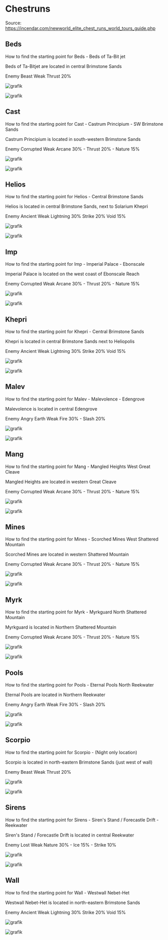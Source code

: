 # Chestruns

Source: https://incendar.com/newworld_elite_chest_runs_world_tours_guide.php

## Beds

How to find the starting point for Beds - Beds of Ta-Bit jet

Beds of Ta-Bitjet are located in central Brimstone Sands

Enemy Beast Weak Thrust 20%

![grafik](https://user-images.githubusercontent.com/6178898/235657485-4222f275-f745-4262-a7d6-5fc0d5576b8b.png)

![grafik](https://user-images.githubusercontent.com/6178898/235657506-f02a9c91-5c46-4871-a4e2-8534f2add392.png)

## Cast

How to find the starting point for Cast - Castrum Principium - SW Brimstone Sands

Castrum Principium is located in south-western Brimstone Sands

Enemy Corrupted Weak Arcane 30% - Thrust 20% - Nature 15%

![grafik](https://user-images.githubusercontent.com/6178898/235657579-96792acb-f247-42eb-9b56-29a3be9b1d72.png)

![grafik](https://user-images.githubusercontent.com/6178898/235657609-4bdef428-8bf2-4543-9645-069c794e710a.png)

## Helios

How to find the starting point for Helios - Central Brimstone Sands

Helios is located in central Brimstone Sands, next to Solarium Khepri

Enemy Ancient Weak Lightning 30% Strike 20% Void 15%

![grafik](https://user-images.githubusercontent.com/6178898/235657682-35954303-f528-4fc9-8c9f-c4d10336517f.png)

![grafik](https://user-images.githubusercontent.com/6178898/235657707-55754c44-2547-4a10-8def-ca15329a30df.png)

## Imp

How to find the starting point for Imp - Imperial Palace - Ebonscale

Imperial Palace is located on the west coast of Ebonscale Reach

Enemy Corrupted Weak Arcane 30% - Thrust 20% - Nature 15%

![grafik](https://user-images.githubusercontent.com/6178898/235657772-b5987ef3-d1a9-48f5-be4e-0327e8c3ea48.png)

![grafik](https://user-images.githubusercontent.com/6178898/235657788-b6624a4e-a3d1-408c-8913-54b76b417bc1.png)

## Khepri

How to find the starting point for Khepri - Central Brimstone Sands

Khepri is located in central Brimstone Sands next to Heliopolis

Enemy Ancient Weak Lightning 30% Strike 20% Void 15%

![grafik](https://user-images.githubusercontent.com/6178898/235657886-78893ee2-35fa-4d02-962e-c83a8cbd7989.png)

![grafik](https://user-images.githubusercontent.com/6178898/235657917-0a9357da-7616-4d3e-80a0-552c53a131cd.png)

## Malev

How to find the starting point for Malev - Malevolence - Edengrove

Malevolence is located in central Edengrove

Enemy Angry Earth Weak Fire 30% - Slash 20%

![grafik](https://user-images.githubusercontent.com/6178898/235658018-6cece893-153a-44aa-a98a-f6abce420c73.png)

![grafik](https://user-images.githubusercontent.com/6178898/235658037-21befc8e-01cf-460d-b7ee-95ef0113f9da.png)


## Mang

How to find the starting point for Mang - Mangled Heights West Great Cleave

Mangled Heights are located in western Great Cleave

Enemy Corrupted Weak Arcane 30% - Thrust 20% - Nature 15%

![grafik](https://user-images.githubusercontent.com/6178898/235658109-3807932c-86b7-45fe-8758-6098450736c4.png)

![grafik](https://user-images.githubusercontent.com/6178898/235658133-6f3aaac9-79c7-4f16-982b-38f6f22db00f.png)

## Mines

How to find the starting point for Mines - Scorched Mines West Shattered Mountain

Scorched Mines are located in western Shattered Mountain

Enemy Corrupted Weak Arcane 30% - Thrust 20% - Nature 15%

![grafik](https://user-images.githubusercontent.com/6178898/235658241-0a608bbc-bd93-4bff-ab15-cf57244f8308.png)

![grafik](https://user-images.githubusercontent.com/6178898/235658267-af063e5a-fa5c-47c9-aff9-ea6cafb4e733.png)

## Myrk

How to find the starting point for Myrk - Myrkguard North Shattered Mountain

Myrkguard is located in Northern Shattered Mountain

Enemy Corrupted Weak Arcane 30% - Thrust 20% - Nature 15%

![grafik](https://user-images.githubusercontent.com/6178898/235658330-c9351eaf-0e4e-4d94-81f1-a64ae10beec7.png)

![grafik](https://user-images.githubusercontent.com/6178898/235658362-d18c17cc-4b80-4314-8f1b-1119a25b6e48.png)

## Pools

How to find the starting point for Pools - Eternal Pools North Reekwater

Eternal Pools are located in Northern Reekwater

Enemy Angry Earth Weak Fire 30% - Slash 20%

![grafik](https://user-images.githubusercontent.com/6178898/235658423-d71d2254-e86c-4f44-9d17-3e9b49038b1e.png)

![grafik](https://user-images.githubusercontent.com/6178898/235658441-c970e1ea-30b5-46d1-9a47-087528fbca66.png)

## Scorpio

How to find the starting point for Scorpio - (Night only location)

Scorpio is located in north-eastern Brimstone Sands (just west of wall)

Enemy Beast Weak Thrust 20%

![grafik](https://user-images.githubusercontent.com/6178898/235658499-315f4e32-56fc-4fb9-a186-99e644619d74.png)

![grafik](https://user-images.githubusercontent.com/6178898/235658525-a8a1743e-f6d3-4980-9c2a-d929953e4d2a.png)

## Sirens

How to find the starting point for Sirens - Siren's Stand / Forecastle Drift - Reekwater

Siren's Stand / Forecastle Drift is located in central Reekwater

Enemy Lost Weak Nature 30% - Ice 15% - Strike 10%

![grafik](https://user-images.githubusercontent.com/6178898/235658588-98547893-5e1c-49a3-9a83-9c07dc57630c.png)

![grafik](https://user-images.githubusercontent.com/6178898/235658613-0b64ffd5-92fc-4d75-b9d0-0632daefd631.png)

## Wall

How to find the starting point for Wall - Westwall Nebet-Het

Westwall Nebet-Het is located in north-eastern Brimstone Sands

Enemy Ancient Weak Lightning 30% Strike 20% Void 15%

![grafik](https://user-images.githubusercontent.com/6178898/235658698-727ed7c7-b78a-431c-b1de-eb9071152896.png)

![grafik](https://user-images.githubusercontent.com/6178898/235658723-f2d763fd-2c87-4065-b65b-13df0e4aed79.png)




